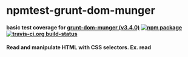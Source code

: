 # npmtest-grunt-dom-munger

#### basic test coverage for  [grunt-dom-munger (v3.4.0)](https://github.com/cgross/grunt-dom-munger)  [![npm package](https://img.shields.io/npm/v/npmtest-grunt-dom-munger.svg?style=flat-square)](https://www.npmjs.org/package/npmtest-grunt-dom-munger) [![travis-ci.org build-status](https://api.travis-ci.org/npmtest/node-npmtest-grunt-dom-munger.svg)](https://travis-ci.org/npmtest/node-npmtest-grunt-dom-munger)

#### Read and manipulate HTML with CSS selectors. Ex. read <script> tags from your html.  Remove nodes, add nodes, and more.

[![NPM](https://nodei.co/npm/grunt-dom-munger.png?downloads=true&downloadRank=true&stars=true)](https://www.npmjs.com/package/grunt-dom-munger)

| git-branch : | [alpha](https://github.com/npmtest/node-npmtest-grunt-dom-munger/tree/alpha)|
|--:|:--|
| coverage : | [![istanbul-coverage](https://npmtest.github.io/node-npmtest-grunt-dom-munger/build/coverage.badge.svg)](https://npmtest.github.io/node-npmtest-grunt-dom-munger/build/coverage.html/index.html)|
| test-report : | [![test-report](https://npmtest.github.io/node-npmtest-grunt-dom-munger/build/test-report.badge.svg)](https://npmtest.github.io/node-npmtest-grunt-dom-munger/build/test-report.html)|
| test-server-github : | [![github.com test-server](https://npmtest.github.io/node-npmtest-grunt-dom-munger/GitHub-Mark-32px.png)](https://npmtest.github.io/node-npmtest-grunt-dom-munger/build/app/index.html) | | build-artifacts : | [![build-artifacts](https://npmtest.github.io/node-npmtest-grunt-dom-munger/glyphicons_144_folder_open.png)](https://github.com/npmtest/node-npmtest-grunt-dom-munger/tree/gh-pages/build)|

- [https://npmtest.github.io/node-npmtest-grunt-dom-munger/build/coverage.html/index.html](https://npmtest.github.io/node-npmtest-grunt-dom-munger/build/coverage.html/index.html)

[![istanbul-coverage](https://npmtest.github.io/node-npmtest-grunt-dom-munger/build/screenCapture.buildCi.browser.%252Ftmp%252Fbuild%252Fcoverage.lib.html.png)](https://npmtest.github.io/node-npmtest-grunt-dom-munger/build/coverage.html/index.html)

- [https://npmtest.github.io/node-npmtest-grunt-dom-munger/build/test-report.html](https://npmtest.github.io/node-npmtest-grunt-dom-munger/build/test-report.html)

[![test-report](https://npmtest.github.io/node-npmtest-grunt-dom-munger/build/screenCapture.buildCi.browser.%252Ftmp%252Fbuild%252Ftest-report.html.png)](https://npmtest.github.io/node-npmtest-grunt-dom-munger/build/test-report.html)

- [https://npmdoc.github.io/node-npmdoc-grunt-dom-munger/build/apidoc.html](https://npmdoc.github.io/node-npmdoc-grunt-dom-munger/build/apidoc.html)

[![apidoc](https://npmdoc.github.io/node-npmdoc-grunt-dom-munger/build/screenCapture.buildCi.browser.%252Ftmp%252Fbuild%252Fapidoc.html.png)](https://npmdoc.github.io/node-npmdoc-grunt-dom-munger/build/apidoc.html)

![npmPackageListing](https://npmtest.github.io/node-npmtest-grunt-dom-munger/build/screenCapture.npmPackageListing.svg)

![npmPackageDependencyTree](https://npmtest.github.io/node-npmtest-grunt-dom-munger/build/screenCapture.npmPackageDependencyTree.svg)



# package.json

```json

{
    "author": {
        "name": "Chris Gross"
    },
    "bugs": {
        "url": "https://github.com/cgross/grunt-dom-munger/issues"
    },
    "dependencies": {
        "cheerio": "~0.12.3"
    },
    "description": "Read and manipulate HTML with CSS selectors. Ex. read <script> tags from your html.  Remove nodes, add nodes, and more.",
    "devDependencies": {
        "grunt": "~0.4.1",
        "grunt-contrib-clean": "~0.4.0",
        "grunt-contrib-concat": "~0.1.3",
        "grunt-contrib-jshint": "~0.1.1",
        "grunt-contrib-nodeunit": "~0.3.0",
        "grunt-contrib-uglify": "~0.2.0"
    },
    "directories": {},
    "dist": {
        "shasum": "2d0d8f964f5a99511e914ad1d53f1f71c5ab6d89",
        "tarball": "https://registry.npmjs.org/grunt-dom-munger/-/grunt-dom-munger-3.4.0.tgz"
    },
    "engines": {
        "node": ">= 0.8.0"
    },
    "homepage": "https://github.com/cgross/grunt-dom-munger",
    "keywords": [
        "gruntplugin",
        "html",
        "jquery",
        "cheerio"
    ],
    "licenses": [
        {
            "type": "MIT",
            "url": "https://github.com/cgross/grunt-dom-munger/blob/master/LICENSE-MIT"
        }
    ],
    "main": "Gruntfile.js",
    "maintainers": [
        {
            "name": "cgross"
        }
    ],
    "name": "grunt-dom-munger",
    "optionalDependencies": {},
    "peerDependencies": {
        "grunt": "~0.4.1"
    },
    "repository": {
        "type": "git",
        "url": "git://github.com/cgross/grunt-dom-munger.git"
    },
    "scripts": {
        "test": "grunt test"
    },
    "version": "3.4.0",
    "bin": {}
}
```



# misc
- this document was created with [utility2](https://github.com/kaizhu256/node-utility2)
